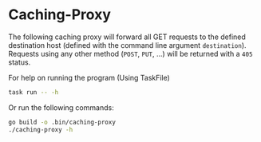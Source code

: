 # Caching-Proxy

The following caching proxy will forward all GET requests to the defined destination host (defined with the command line argument `destination`). Requests using any other method (`POST`, `PUT`, ...) will be returned with a `405` status.

For help on running the program (Using TaskFile)

```bash
task run -- -h
```

Or run the following commands:

```bash
go build -o .bin/caching-proxy
./caching-proxy -h
```
